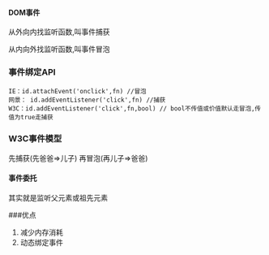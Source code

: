 #### DOM事件
从外向内找监听函数,叫事件捕获

从内向外找监听函数,叫事件冒泡

### 事件绑定API
````
IE：id.attachEvent('onclick',fn) //冒泡
网景： id.addEventListener('click',fn) //捕获
W3C：id.addEventListener('click',fn,bool) // bool不传值或价值默认走冒泡,传值为true走捕获
````
### W3C事件模型

先捕获(先爸爸=>儿子) 再冒泡(再儿子=>爸爸)

#### 事件委托

其实就是监听父元素或祖先元素

###优点

1. 减少内存消耗
2. 动态绑定事件




